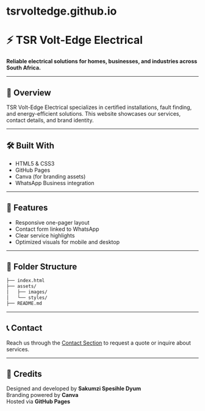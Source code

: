 # tsrvoltedge.github.io
# ⚡ TSR Volt-Edge Electrical

**Reliable electrical solutions for homes, businesses, and industries across South Africa.**

---

## 📌 Overview

TSR Volt-Edge Electrical specializes in certified installations, fault finding, and energy-efficient solutions. This website showcases our services, contact details, and brand identity.

---

## 🛠️ Built With

- HTML5 & CSS3  
- GitHub Pages  
- Canva (for branding assets)  
- WhatsApp Business integration  

---

## 🚀 Features

- Responsive one-pager layout  
- Contact form linked to WhatsApp  
- Clear service highlights  
- Optimized visuals for mobile and desktop  

---

## 📂 Folder Structure

```bash
├── index.html
├── assets/
│   ├── images/
│   └── styles/
├── README.md
```

---

## 📞 Contact

Reach us through the [Contact Section](https://ssdyum.github.io/tsrvoltedge.github.io/#contact) to request a quote or inquire about services.

---

## 📣 Credits

Designed and developed by **Sakumzi Spesihle Dyum**  
Branding powered by **Canva**  
Hosted via **GitHub Pages**
